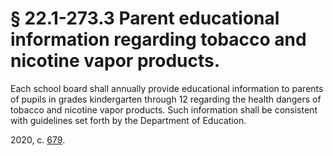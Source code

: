 # § 22.1-273.3 Parent educational information regarding tobacco and nicotine vapor products.

<p>Each school board shall annually provide educational information to parents of pupils in grades kindergarten through 12 regarding the health dangers of tobacco and nicotine vapor products. Such information shall be consistent with guidelines set forth by the Department of Education.</p><p>2020, c. <a href='http://lis.virginia.gov/cgi-bin/legp604.exe?201+ful+CHAP0679'>679</a>.</p>